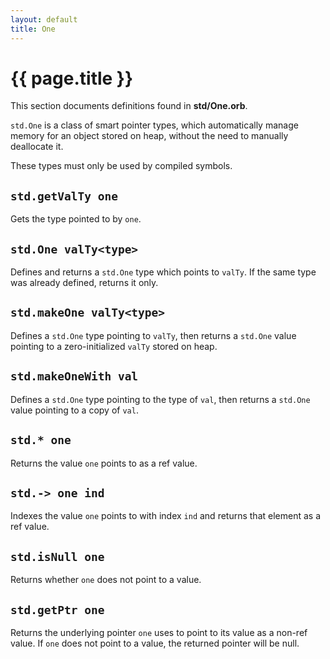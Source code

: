```yaml
---
layout: default
title: One
---
```

# {{ page.title }}

This section documents definitions found in **std/One.orb**.

`std.One` is a class of smart pointer types, which automatically manage memory for an object stored on heap, without the need to manually deallocate it.

These types must only be used by compiled symbols.

## `std.getValTy one`

Gets the type pointed to by `one`.

## `std.One valTy<type>`

Defines and returns a `std.One` type which points to `valTy`. If the same type was already defined, returns it only.

## `std.makeOne valTy<type>`

Defines a `std.One` type pointing to `valTy`, then returns a `std.One` value pointing to a zero-initialized `valTy` stored on heap.

## `std.makeOneWith val`

Defines a `std.One` type pointing to the type of `val`, then returns a `std.One` value pointing to a copy of `val`.

## `std.* one`

Returns the value `one` points to as a ref value.

## `std.-> one ind`

Indexes the value `one` points to with index `ind` and returns that element as a ref value.

## `std.isNull one`

Returns whether `one` does not point to a value.

## `std.getPtr one`

Returns the underlying pointer `one` uses to point to its value as a non-ref value. If `one` does not point to a value, the returned pointer will be null.